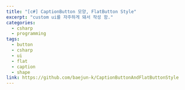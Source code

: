 ```yaml
---
title: "[c#] CaptionButton 모양, FlatButton Style"
excerpt: "custom ui를 자주하게 돼서 작성 함."
categories:
  - csharp
  - programming
tags:
  - button
  - csharp
  - ui
  - flat
  - caption
  - shape
link: https://github.com/baejun-k/CaptionButtonAndFlatButtonStyle
---  
```

